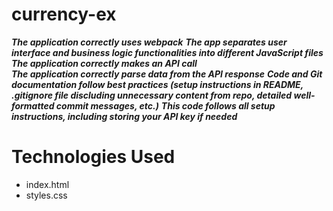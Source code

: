 # currency-ex






 ***The application correctly uses webpack***
 ***The app separates user interface and business logic functionalities into different JavaScript files***
 ***The application correctly makes an API call***	
 ***The application correctly parse data from the API response***
 ***Code and Git documentation follow best practices (setup instructions in README, .gitignore file discluding unnecessary content from repo, detailed well-formatted commit messages, etc.)***
 ***This code follows all setup instructions, including storing your API key if needed***
 
 
# Technologies Used

- index.html
- styles.css

